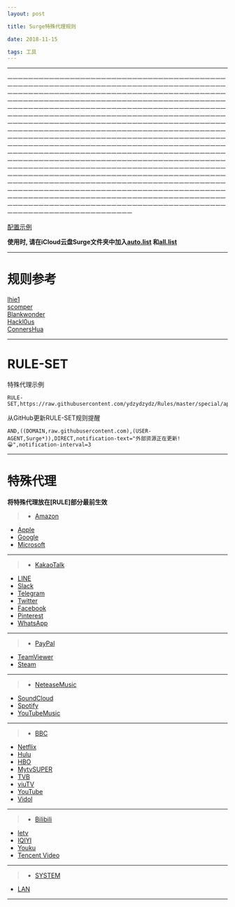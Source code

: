 ```yaml
---
layout: post

title: Surge特殊代理规则

date: 2018-11-15

tags: 工具
---
```


---
```
一一一一一一一一一一一一一一一一一一一一一一一一一一一一一一一一一一一一一一一一一一一一一一一一一一一一一一一一一一一一一一一一一一一一一一一一一一一一一一一一一一一一一一一一一一一一一一一一一一一一一一一一一一一一一一一一一一一一一一一一一一一一一一一一一一一一一一一一一一一一一一一一一一一一一一一一一一一一一一一一一一一一一一一一一一一一一一一一一一一一一一一一一一一一一一一一一一一一一一一一一一一一一一一一一一一一一一一一一一一一一一一一一一一一一一一一一一一一一一一一一一一一一一一一一一一一一一一一一一一一一一一一一一一一一一一一一一一一一一一一一一一一一一一一一一一一一一一一一一一一一一一一一一一一一一一一一一一一一一一一一一一一一一一一一一一一一一一一一一一一一一一一一一一一一一一一一一一一一一一一一一一一一一一一一一一一一一一一一一一一一一一一一一一一一一一一一一一一一一一一一一一一一一一一一一一一一一一一一一一一一一一一一一一一一一一一一一一一一一一一一一一一一一一一一一一一一一一一一一一一一一一一一一一一一一一一一一一一一一一一一一一一一一一一一一一一一一一一一一一一一一一一一一一一一一一一一一一一一一一一一一一一一一一一一一一一一一一一一一一一一一一一一一一一一一一一一一一一一一一一一一一一一一一一一一一一一一一一一一一一一一一一一一一一一一一一一一一一一一一一一一一一一一一一一一一一一一一一一一一一一一一一一一一一一一一一一一一一一一一一一一一一一一一一一一一一一一一一一一一一一一一一一一一一一一一一一一一一一一一一一一一一一一一一一一一一一一一一一一一一一一一一一一一一一一一一一一一一一一一一一一一一一一一一一一一一一一一一一一一一一一一一一一一一一一一一一一一一一一一一一一一一一一一一一一一一一一一一一一一一
```





[配置示例](https://raw.githubusercontent.com/ydzydzydz/Rules/master/zhuang.conf)   

**使用时, 请在iCloud云盘Surge文件夹中加入[auto.list](https://raw.githubusercontent.com/ydzydzydz/Rules/master/proxy/auto.list) 和[all.list](https://raw.githubusercontent.com/ydzydzydz/Rules/master/proxy/all.list)**

----
# 规则参考

[lhie1](https://github.com/lhie1/Rules)   
[scomper](https://github.com/scomper/surge-list)  
[Blankwonder](https://github.com/Blankwonder/surge-list)  
[Hackl0us](https://github.com/Hackl0us/SS-Rule-Snippet)  
[ConnersHua](https://github.com/ConnersHua/Profiles)  

----
# RULE-SET




特殊代理示例
```
RULE-SET,https://raw.githubusercontent.com/ydzydzydz/Rules/master/special/apple.list,DIRECT
```
从GitHub更新RULE-SET规则提醒
```
AND,((DOMAIN,raw.githubusercontent.com),(USER-AGENT,Surge*)),DIRECT,notification-text="外部资源正在更新!😀",notification-interval=3
```

----
# 特殊代理
**将特殊代理放在[RULE]部分最前生效**  


>* [Amazon](https://raw.githubusercontent.com/ydzydzydz/Rules/master/special/amazon.list)  
* [Apple](https://raw.githubusercontent.com/ydzydzydz/Rules/master/special/apple.list)  
* [Google](https://raw.githubusercontent.com/ydzydzydz/Rules/master/special/google.list)  
* [Microsoft](https://raw.githubusercontent.com/ydzydzydz/Rules/master/special/microsoft.list)

---  
>* [KakaoTalk](https://raw.githubusercontent.com/ydzydzydz/Rules/master/special/kakaotalk.list)  
* [LINE](https://raw.githubusercontent.com/ydzydzydz/Rules/master/special/line.list)  
* [Slack](https://raw.githubusercontent.com/ydzydzydz/Rules/master/special/slack.list)  
* [Telegram](https://raw.githubusercontent.com/ydzydzydz/Rules/master/special/telegram.list)  
* [Twitter](https://raw.githubusercontent.com/ydzydzydz/Rules/master/special/twitter.list)  
* [Facebook](https://raw.githubusercontent.com/ydzydzydz/Rules/master/special/facebook.list)  
* [Pinterest](https://raw.githubusercontent.com/ydzydzydz/Rules/master/special/pinterest.list)  
* [WhatsApp](https://raw.githubusercontent.com/ydzydzydz/Rules/master/special/whatsapp.list)

---
>* [PayPal](https://raw.githubusercontent.com/ydzydzydz/Rules/master/special/paypal.list)    
* [TeamViewer](https://raw.githubusercontent.com/ydzydzydz/Rules/master/special/teamviewer.list)  
* [Steam](https://raw.githubusercontent.com/ydzydzydz/Rules/master/special/steam.list)  

---
>* [NeteaseMusic](https://raw.githubusercontent.com/ydzydzydz/Rules/master/special/neteasemusic.list)  
* [SoundCloud](https://raw.githubusercontent.com/ydzydzydz/Rules/master/special/soundcloud.list)  
* [Spotify](https://raw.githubusercontent.com/ydzydzydz/Rules/master/special/spotify.list)  
* [YouTubeMusic](https://raw.githubusercontent.com/ydzydzydz/Rules/master/special/youtubemusic.list)  

---
>* [BBC](https://raw.githubusercontent.com/ydzydzydz/Rules/master/special/bbc.list)  
* [Netflix](https://raw.githubusercontent.com/ydzydzydz/Rules/master/special/netflix.list)  
* [Hulu](https://raw.githubusercontent.com/ydzydzydz/Rules/master/special/hulu.list)  
* [HBO](https://raw.githubusercontent.com/ydzydzydz/Rules/master/special/hbo.list)  
* [MytvSUPER](https://raw.githubusercontent.com/ydzydzydz/Rules/master/special/mytvsuper.list)  
* [TVB](https://raw.githubusercontent.com/ydzydzydz/Rules/master/special/tvb.list)  
* [viuTV](https://raw.githubusercontent.com/ydzydzydz/Rules/master/special/viutv.list)  
* [YouTube](https://raw.githubusercontent.com/ydzydzydz/Rules/master/special/youtube.list)  
* [Vidol](https://raw.githubusercontent.com/ydzydzydz/Rules/master/special/vidol.list)  

---
>* [Bilibili](https://raw.githubusercontent.com/ydzydzydz/Rules/master/special/bilibili.list)  
* [letv](https://raw.githubusercontent.com/ydzydzydz/Rules/master/special/letv.list)  
* [IQIYI](https://raw.githubusercontent.com/ydzydzydz/Rules/master/special/iqiyi.list)  
* [Youku](https://raw.githubusercontent.com/ydzydzydz/Rules/master/special/youku.list)  
* [Tencent Video](https://raw.githubusercontent.com/ydzydzydz/Rules/master/special/tencentvideo.list)  


----
>* [SYSTEM](https://raw.githubusercontent.com/ydzydzydz/Rules/master/special/system.list)  
* [LAN](https://raw.githubusercontent.com/ydzydzydz/Rules/master/special/lan.list)  


---
